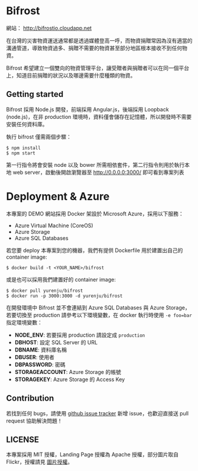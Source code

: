 # Bifrost
網站： http://bifrostio.cloudapp.net

在台灣的災害物資運送通常都是透過媒體登高一呼，而物資捐贈常因為沒有適當的溝通管道，導致物資過多、捐贈不需要的物資甚至部分地區根本接收不到任何物資。

Bifrost 希望建立一個雙向的物資管理平台，讓受贈者與捐贈者可以在同一個平台上，知道目前捐贈的狀況以及哪邊需要什麼種類的物資。

## Getting started
Bifrost 採用 Node.js 開發，前端採用 Angular.js，後端採用 Loopback (node.js)，在非 production 環境時，資料僅會儲存在記憶體，所以開發時不需要安裝任何資料庫。

執行 bifrost 僅需兩個步驟：

```shell
$ npm install
$ npm start
```

第一行指令將會安裝 node 以及 bower 所需相依套件，第二行指令則用於執行本地 web server，啟動後開啟瀏覽器至 http://0.0.0.0:3000/ 即可看到專案列表

# Deployment & Azure
本專案的 DEMO 網站採用 Docker 架設於 Microsoft Azure，採用以下服務：

* Azure Virtual Machine (CoreOS)
* Azure Storage
* Azure SQL Databases

若您要 deploy 本專案到您的機器，我們有提供 Dockerfile 用於建置出自己的 container image:

```shell
$ docker build -t <YOUR_NAME>/bifrost
```

或是也可以採用我們建置好的 container image:

```shell
$ docker pull yurenju/bifrost
$ docker run -p 3000:3000 -d yurenju/bifrost
```

在開發環境中 Bifrost  並不會連結到 Azure SQL Databases 與 Azure Storage，若要切換至 production 請參考以下環境變數，在 docker 執行時使用 `-e foo=bar` 指定環境變數：

* **NODE_ENV**: 若要採用 production 請設定成 `production`
* **DBHOST**: 設定 SQL Server 的 URL
* **DBNAME**: 資料庫名稱
* **DBUSER**: 使用者
* **DBPASSWORD**: 密碼
* **STORAGEACCOUNT**: Azure Storage 的帳號
* **STORAGEKEY**: Azure Storage 的 Access Key

## Contribution

若找到任何 bugs，請使用 [github issue tracker](https://github.com/bifrostio/bifrost/issues) 新增 issue，也歡迎直接送 pull request 協助解決問題！

## LICENSE

本專案採用 MIT 授權，Landing Page 授權為 Apache 授權，部分圖片取自 Flickr，授權請見 [圖片授權](https://github.com/bifrostio/bifrost/blob/master/landing/PHOTOS_LICENSE)。
